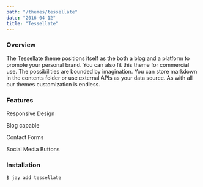 ```yaml
---
path: "/themes/tessellate"
date: "2016-04-12"
title: "Tessellate"
---
```


### Overview
The Tessellate theme positions itself as the both a blog and a platform to promote your personal brand.
You can also fit this theme for commercial use. The possibilities are bounded by imagination.
You can store markdown in the contents folder or use external APIs as your data source.
As with all our themes customization is endless.

### Features
Responsive Design

Blog capable

Contact Forms

Social Media Buttons

### Installation
`$ jay add tessellate`
